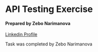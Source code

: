 # API Testing Exercise

#### Prepared by Zebo Narimanova
 [Linkedin Profile](https://www.linkedin.com/in/zebonarimanova/)



 <dt>Task was completed by Zebo Narimanova </dt>
